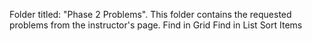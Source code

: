 Folder titled: "Phase 2 Problems". This folder contains the requested problems from the instructor's page.
Find in Grid
Find in List
Sort Items
